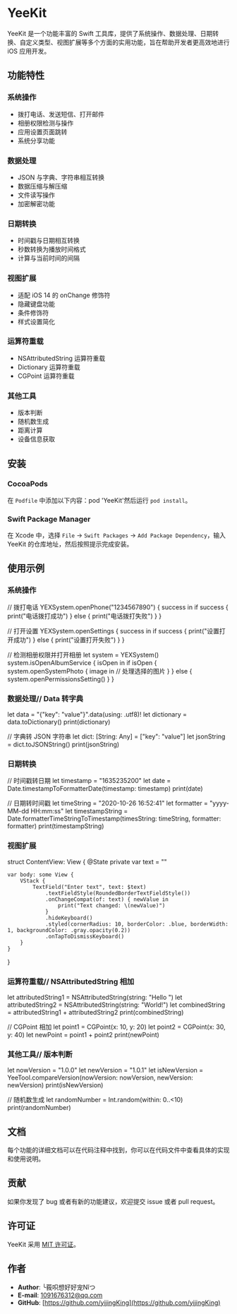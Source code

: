 # YeeKit

YeeKit 是一个功能丰富的 Swift 工具库，提供了系统操作、数据处理、日期转换、自定义类型、视图扩展等多个方面的实用功能，旨在帮助开发者更高效地进行 iOS 应用开发。

## 功能特性

### 系统操作
- 拨打电话、发送短信、打开邮件
- 相册权限检测与操作
- 应用设置页面跳转
- 系统分享功能

### 数据处理
- JSON 与字典、字符串相互转换
- 数据压缩与解压缩
- 文件读写操作
- 加密解密功能

### 日期转换
- 时间戳与日期相互转换
- 秒数转换为播放时间格式
- 计算与当前时间的间隔

### 视图扩展
- 适配 iOS 14 的 onChange 修饰符
- 隐藏键盘功能
- 条件修饰符
- 样式设置简化

### 运算符重载
- NSAttributedString 运算符重载
- Dictionary 运算符重载
- CGPoint 运算符重载

### 其他工具
- 版本判断
- 随机数生成
- 距离计算
- 设备信息获取

## 安装

### CocoaPods
在 `Podfile` 中添加以下内容：pod 'YeeKit'然后运行 `pod install`。

### Swift Package Manager
在 Xcode 中，选择 `File` -> `Swift Packages` -> `Add Package Dependency`，输入 YeeKit 的仓库地址，然后按照提示完成安装。

## 使用示例

### 系统操作
// 拨打电话
YEXSystem.openPhone("1234567890") { success in
    if success {
        print("电话拨打成功")
    } else {
        print("电话拨打失败")
    }
}

// 打开设置
YEXSystem.openSettings { success in
    if success {
        print("设置打开成功")
    } else {
        print("设置打开失败")
    }
}

// 检测相册权限并打开相册
let system = YEXSystem()
system.isOpenAlbumService { isOpen in
    if isOpen {
        system.openSystemPhoto { image in
            // 处理选择的图片
        }
    } else {
        system.openPermissionsSetting()
    }
}

### 数据处理// Data 转字典
let data = "{\"key\": \"value\"}".data(using: .utf8)!
let dictionary = data.toDictionary()
print(dictionary)

// 字典转 JSON 字符串
let dict: [String: Any] = ["key": "value"]
let jsonString = dict.toJSONString()
print(jsonString)

### 日期转换
// 时间戳转日期
let timestamp = "1635235200"
let date = Date.timestampToFormatterDate(timestamp: timestamp)
print(date)

// 日期转时间戳
let timeString = "2020-10-26 16:52:41"
let formatter = "yyyy-MM-dd HH:mm:ss"
let timestampString = Date.formatterTimeStringToTimestamp(timesString: timeString, formatter: formatter)
print(timestampString)

### 视图扩展
struct ContentView: View {
    @State private var text = ""

    var body: some View {
        VStack {
            TextField("Enter text", text: $text)
                .textFieldStyle(RoundedBorderTextFieldStyle())
                .onChangeCompat(of: text) { newValue in
                    print("Text changed: \(newValue)")
                }
                .hideKeyboard()
                .styled(cornerRadius: 10, borderColor: .blue, borderWidth: 1, backgroundColor: .gray.opacity(0.2))
                .onTapToDismissKeyboard()
        }
    }
}

### 运算符重载// NSAttributedString 相加
let attributedString1 = NSAttributedString(string: "Hello ")
let attributedString2 = NSAttributedString(string: "World!")
let combinedString = attributedString1 + attributedString2
print(combinedString)

// CGPoint 相加
let point1 = CGPoint(x: 10, y: 20)
let point2 = CGPoint(x: 30, y: 40)
let newPoint = point1 + point2
print(newPoint)

### 其他工具// 版本判断
let nowVersion = "1.0.0"
let newVersion = "1.0.1"
let isNewVersion = YeeTool.compareVersion(nowVersion: nowVersion, newVersion: newVersion)
print(isNewVersion)

// 随机数生成
let randomNumber = Int.random(within: 0..<10)
print(randomNumber)


## 文档
每个功能的详细文档可以在代码注释中找到，你可以在代码文件中查看具体的实现和使用说明。

## 贡献
如果你发现了 bug 或者有新的功能建议，欢迎提交 issue 或者 pull request。

## 许可证
YeeKit 采用 [MIT 许可证](LICENSE)。

## 作者
- **Author**: ╰莪呮想好好宠Nǐつ
- **E-mail**: 1091676312@qq.com
- **GitHub**: [https://github.com/yijingKing](https://github.com/yijingKing)
    
